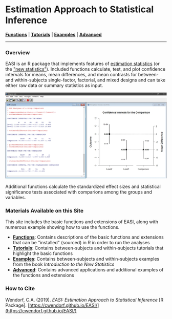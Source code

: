 # Estimation Approach to Statistical Inference

[**Functions**](./Functions) | 
[**Tutorials**](./Tutorials) | 
[**Examples**](./Examples) | 
[**Advanced**](./Advanced)

---

### Overview

EASI is an R package that implements features of [estimation statistics](https://en.wikipedia.org/wiki/Estimation_statistics "Estimation Statistics on Wikipedia") (or the ["new statistics"](https://thenewstatistics.com/itns/ "Introduction to the New Statistics")). Included functions calculate, test, and plot confidence intervals for means, mean differences, and mean contrasts for between- and within-subjects single-factor, factorial, and mixed designs and can take either raw data or summary statistics as input.

<p align="center"><kbd><img src="easiDifference.jpg"></kbd></p>

Additional functions calculate the standardized effect sizes and statistical significance tests associated with comparions among the groups and variables. 

### Materials Available on this Site

This site includes the basic functions and extensions of EASI, along with numerous example showing how to use the functions.

- [**Functions**](./Functions): Contains descriptions of the basic functions and extensions that can be "installed" (sourced) in R in order to run the analyses
- [**Tutorials**](./Tutorials): Contains between-subjects and within-subjects tutorials that highlight the basic functions
- [**Examples**](./Examples): Contains between-subjects and within-subjects examples from the book _Introduction to the New Statistics_
- [**Advanced**](./Advanced): Contains advanced applications and additional examples of the functions and extensions

### How to Cite

Wendorf, C.A. (2019). _EASI: Estimation Approach to Statistical Inference_ [R Package]. [https://cwendorf.github.io/EASI/](https://cwendorf.github.io/EASI/)
